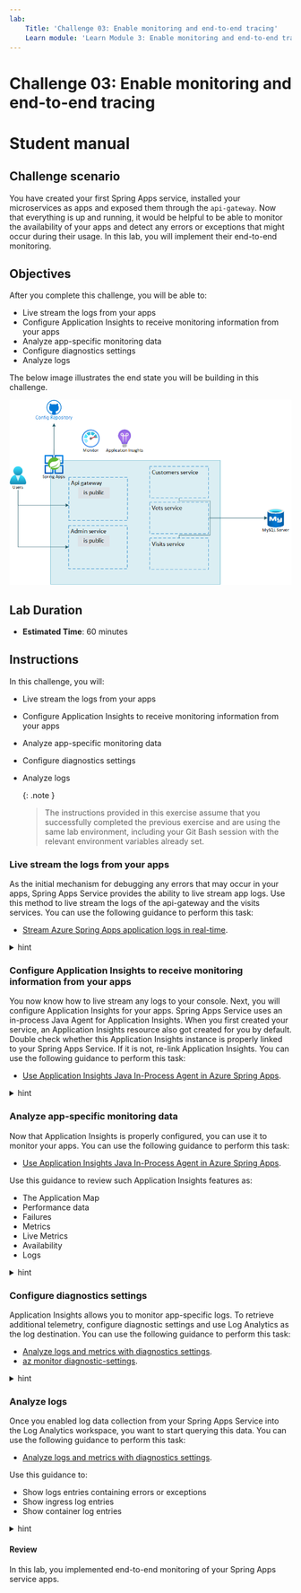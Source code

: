 ```yaml
---
lab:
    Title: 'Challenge 03: Enable monitoring and end-to-end tracing'
    Learn module: 'Learn Module 3: Enable monitoring and end-to-end tracing'
---
```


# Challenge 03: Enable monitoring and end-to-end tracing

# Student manual

## Challenge scenario

You have created your first Spring Apps service, installed your microservices as apps and exposed them through the `api-gateway`. Now that everything is up and running, it would be helpful to be able to monitor the availability of your apps and detect any errors or exceptions that might occur during their usage. In this lab, you will implement their end-to-end monitoring.

## Objectives

After you complete this challenge, you will be able to:

- Live stream the logs from your apps
- Configure Application Insights to receive monitoring information from your apps
- Analyze app-specific monitoring data
- Configure diagnostics settings
- Analyze logs

The below image illustrates the end state you will be building in this challenge.

![Challenge 3 architecture](./images/asa-openlab-3.png)

## Lab Duration

- **Estimated Time**: 60 minutes

## Instructions

In this challenge, you will:

- Live stream the logs from your apps
- Configure Application Insights to receive monitoring information from your apps
- Analyze app-specific monitoring data
- Configure diagnostics settings
- Analyze logs

   {: .note }
   > The instructions provided in this exercise assume that you successfully completed the previous exercise and are using the same lab environment, including your Git Bash session with the relevant environment variables already set.

### Live stream the logs from your apps

As the initial mechanism for debugging any errors that may occur in your apps, Spring Apps Service provides the ability to live stream app logs. Use this method to live stream the logs of the api-gateway and the visits services. You can use the following guidance to perform this task:

- [Stream Azure Spring Apps application logs in real-time](https://learn.microsoft.com/azure/spring-apps/how-to-log-streaming?tabs=azure-CLI).

<details>
<summary>hint</summary>
<br/>

1. From the Git Bash prompt, run the following command to live stream the logs of the `customers-service` app, you can use the below statement:

   ```bash
   az spring app logs \
       --name customers-service \
       --follow
   ```

1. Switch to the web browser displaying the Spring Petclinic application and navigate through its interface. Note that your actions trigger display of new log entries in the console output.

1. Switch back to the Git Bash prompt and press `Ctrl+C` to stop streaming the logs.

</details>

### Configure Application Insights to receive monitoring information from your apps

You now know how to live stream any logs to your console. Next, you will configure Application Insights for your apps. Spring Apps Service uses an in-process Java Agent for Application Insights. When you first created your service, an Application Insights resource also got created for you by default. Double check whether this Application Insights instance is properly linked to your Spring Apps Service. If it is not, re-link Application Insights. You can use the following guidance to perform this task:

- [Use Application Insights Java In-Process Agent in Azure Spring Apps](https://learn.microsoft.com/en-us/azure/spring-apps/how-to-application-insights?pivots=sc-standard).

<details>
<summary>hint</summary>
<br/>

1. Run the following command to allow automatic installation of the Azure CLI extension required for this lab.

   ```bash
   az config set extension.use_dynamic_install=yes_without_prompt
   ```

1. Run the following command to check whether Application Insights is linked to your Spring Apps Service.

   ```bash
   az spring app-insights show \
       -g $RESOURCE_GROUP \
       -n $SPRING_APPS_SERVICE
   ```

   {: .note }
   > This should generate an output that resembles the following content:

   ```json
   {
     "appInsightsAgentVersions": {
       "java": "3.2.11"
     },
     "appInsightsInstrumentationKey": "InstrumentationKey=xxx-xxx-xxx;IngestionEndpoint=https://eastus-5.in.applicationinsights.azure.com/;LiveEndpoint=https://eastus.livediagnostics.monitor.azure.com/",
     "appInsightsSamplingRate": 10.0,
     "error": null,
     "provisioningState": "Succeeded",
     "traceEnabled": true
   }
   ```

   {: .note }
   > This output indicates that Application Insights is enabled and that your apps are sending monitoring data to Application Insights. In case you see different output, where there is no instrumentation key, you will need to reconfigure Application Insights. In that case follow the next steps.

1. To re-enable Application Insights, you will first need to retrieve the instrumentation key of your Application Insights instance.

   ```bash
   INSTRUMENTATIONKEY=$(az monitor app-insights component show \
       -g $RESOURCE_GROUP \
       --query [0].connectionString \
       -o tsv)
   ```

1. You can now use this instrumentation key to reconfigure Application Insights for your Spring Apps Service.

   ```bash
   az spring app-insights update \
       -g $RESOURCE_GROUP \
       -n $SPRING_APPS_SERVICE \
       --sampling-rate 50 \
       --app-insights-key $INSTRUMENTATIONKEY
   ```

1. To validate the outcome, re-run the `az spring build-service builder buildpack-binding show` command and verify that it generates the intended output.

   ```bash
   az spring app-insights show \
       -g $RESOURCE_GROUP \
       -n $SPRING_APPS_SERVICE
   ```

</details>

### Analyze app-specific monitoring data

Now that Application Insights is properly configured, you can use it to monitor your apps. You can use the following guidance to perform this task:

- [Use Application Insights Java In-Process Agent in Azure Spring Apps](https://learn.microsoft.com/azure/spring-apps/how-to-application-insights?WT.mc_id=java-13165-sakriema&pivots=sc-standard).

Use this guidance to review such Application Insights features as:

- The Application Map
- Performance data
- Failures
- Metrics
- Live Metrics
- Availability
- Logs

<details>
<summary>hint</summary>
<br/>

1. In your browser, in the Azure Portal, navigate to the page displaying the resource group containing the Spring Apps service resources.

1. Select the Application Insights resource in the resource group. Note that the overview page displays data about Failed requests, Server response time, Server requests and Availability.

1. In the navigation menu, in the **Investigate** section, select **Application map**. This will display information about the apps running in your Spring Apps Service and their dependencies.

1. In the application map, select the circle representing the `api-gateway` service. This will display details about this app, including, for example, the slowest requests and failed dependencies.

1. Select **Investigate performance**. This will automatically open the **Performance** page displaying detailed performance data related to operations, dependencies, and roles.

   {: .note }
   > You can select a specific time period in the graph, which will automatically adjust the view of the performance data.

1. Navigate back to the **Application map** page.

1. In the navigation menu, in the **Investigate** section, select **Live Metrics**, to display live metrics of your app, which includes near real time performance, as well as logs and traces.

1. In the navigation menu, in the **Investigate** section, select **Availability**.

1. In the toolbar of the **Availability** page, select **+ Add Standard test** in order to configure an availability test for your app.

1. Fill out the following details and select **Create**:

   - **Test name**: The api-gateway availability test
   - **URL**: The URL for the assigned endpoint of your `api-gateway`

1. Accept the default values for all other settings. Notice that alerts are automatically enabled.

      {: .note }
   > Once the configuration is completed, the availability of your app will be tested every 5 minutes from 5 different locations.

1. Select the three dots to the right of the newly configured availability test and select **Open Rules (Alerts) page**.

1. Select the alert rule for your availability test. By default there are no action groups associated with this alert rule. We will not configure them in this task, but note that action groups can be used to configure email or SMS notifications targeting designated individuals or groups. For more information, see [Create and manage action groups in the Azure portal](https://docs.microsoft.com/azure/azure-monitor/alerts/action-groups).

1. Navigate back to the page of your Application Insights resource.

1. In the navigation menu, in the **Investigate** section, select **Failures** to review information about failures of your apps. You can click on any of the response codes, exception types, or failed dependencies display additional information about each of these types of failures.

1. In the navigation menu, in the **Investigate** section, select **Performance** to display performance data about your app's operations. This is matching the information you reviewed earlier.

1. In the navigation menu, in the **Monitoring** section, select **Logs** to display log data. You can use Kusto Query Language (KQL) queries to search and analyze the log data. For more information, see [Log queries in Azure Monitor](https://docs.microsoft.com/azure/azure-monitor/logs/log-query-overview).

1. On the **Queries** pane, select **Performance**.

1. In the list of performance-related queries, in the **Operations performance**, select **Run** to display results of the corresponding query.

</details>

### Configure diagnostics settings

Application Insights allows you to monitor app-specific logs. To retrieve additional telemetry, configure diagnostic settings and use Log Analytics as the log destination. You can use the following guidance to perform this task:

- [Analyze logs and metrics with diagnostics settings](https://learn.microsoft.com/azure/spring-apps/diagnostic-services#analyze-the-logs).
- [az monitor diagnostic-settings](https://docs.microsoft.com/cli/azure/monitor/diagnostic-settings?view=azure-cli-latest#az-monitor-diagnostic-settings-create).

<details>
<summary>hint</summary>
<br/>

1. When configuring diagnostics settings, you can do so for multiple categories of logs. Each service exposes different categories. Switch back to the Git Bash shell and run the following command to list the log categories that Spring Apps Service exposes.

   ```bash
   az monitor diagnostic-settings categories list \
       --resource $SPRING_APPS_SERVICE \
       -g $RESOURCE_GROUP \
       --resource-type Microsoft.AppPlatform/Spring \
       --query value[].name
   ```

1. To create a Log Analytics Workspace to send the logs to, run the following command.

   ```bash
   WORKSPACE=log-$APPNAME-$UNIQUEID
   az monitor log-analytics workspace create \
       --resource-group $RESOURCE_GROUP \
       --workspace-name $WORKSPACE
   ```

1. Once the provisioning task completes, you can configure the diagnostics settings for your Spring Apps Service and associate them with the newly created workspace. To accomplish this, first create a file **logs.json** and save it in the same directory you are running your Azure CLI commands from.

   ```json
   [
       {
         "category": "ApplicationConsole",
         "enabled": true
       },
       {
         "category": "SystemLogs",
         "enabled": true
       },
       {
         "category": "IngressLogs",
         "enabled": true
       },
       {
         "category": "BuildLogs",
         "enabled": true
       },
       {
         "category": "ContainerEventLogs",
         "enabled": true
       }
   ]
   ```

1. Create another file named **metrics.json** in the same directory.

   ```json
   [
       {
         "category": "AllMetrics",
         "enabled": true
       }
   ]
   ```

1. Now, reference both JSON files to configure the diagnostics settings for your Spring Apps Service, which will result in its logs being sent to the Log Analytics workspace.

   ```bash
   az monitor diagnostic-settings create \
       --name asa-logs \
       --resource $SPRING_APPS_SERVICE \
       --resource-type Microsoft.AppPlatform/Spring \
       --resource-group $RESOURCE_GROUP \
       --workspace $WORKSPACE \
       --logs @logs.json \
       --metrics @metrics.json
   ```

   {: .note }
   > This will start log collection. It might take some time before log data is accessible from the Log Analytics workspace. In the next task, you query this data.

</details>

### Analyze logs

Once you enabled log data collection from your Spring Apps Service into the Log Analytics workspace, you want to start querying this data. You can use the following guidance to perform this task:

- [Analyze logs and metrics with diagnostics settings](https://learn.microsoft.com/azure/spring-apps/diagnostic-services#analyze-the-logs).

Use this guidance to:

- Show logs entries containing errors or exceptions
- Show ingress log entries
- Show container log entries

<details>
<summary>hint</summary>
<br/>

   {: .note }
   > Before you start reviewing logs, generate some log entries by navigating to the api-gateway URL and, from the PetClinic home page, performing the following tasks:

   - Navigate to the Owners page, select a few names from the list
   - For a few owners you selected, use the **Edit Owner** button to attempt modifying their information (for example, try setting the telephone number to an invalid value) and use the **Add New Pet** button to attempt to add a pet (for example, select the Submit button without providing the pet name).

1. Go to the Azure portal and navigate to the page displaying the Log Analytics workspace you created in the previous task.

1. Select **Logs** and, if needed, close the default **Queries** pane.

1. On the **Tables** tab, review the list of tables and verify that they include `AppPlatformContainerEventLogs`, `AppPlatformIngressLogs`, `AppPlatformLogsforSpring`, `AppPlatformSystemLogs`, `AzureMetrics` and `AppPlatformBuildLogs`.

   {: .note }
   > Not all of these categories might be available at this point yet. It might take extra time for the logging data to appear in the Log Analytics workspace. If needed, wait for a few minutes and refresh the web page displaying the Azure portal.

1. In the query editor, enter the following query and select **Run**.

   ```kql
   AppPlatformLogsforSpring
   | where Log contains "error" or Log contains "exception"
   | project TimeGenerated , ServiceName , AppName , InstanceName , Log
   ```

   {: .note }
   > The results of the query will display the log entries that represent error or exception events.

1. In the query editor, replace the previous query with the following one and select **Run**.

   ```kql
   AppPlatformIngressLogs
   | where TimeGenerated > ago(1h)
   | project TimeGenerated, Host, Request, Status, BodyBytesSent, RequestTime, ReqId, RequestHeaders
   | sort by TimeGenerated
   ```

   {: .note }
   > The results of the query will display the ingress logs.

1. In the query editor, replace the previous query with the following one and select **Run**.

   ```kql
   AppPlatformContainerEventLogs 
   | where TimeGenerated > ago(1h)
   | sort by TimeGenerated
   ```

   {: .note }
   > The results of the query will display the container event logs.

1. You can also display the results of the queries by using a time chart. To do so, replace the previous query with the following one and select **Run**.

   ```kql
   AppPlatformContainerEventLogs 
   | where TimeGenerated > ago(1h)
   | sort by TimeGenerated
   | summarize count() by bin(TimeGenerated, 5m), Event
   | render timechart 
   ```

1. In the list of results, select the **Chart** tab to display the visual representation of the query results. You might select **Pin to** and then select **Azure dashboard** to pin this chart to the Home page of the Azure portal.

</details>

#### Review

In this lab, you implemented end-to-end monitoring of your Spring Apps service apps.
